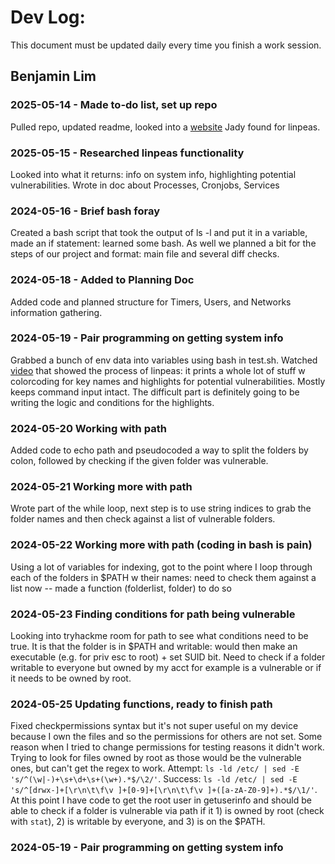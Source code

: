 # Dev Log:

This document must be updated daily every time you finish a work session.

## Benjamin Lim

### 2025-05-14 - Made to-do list, set up repo
Pulled repo, updated readme, looked into a [website](https://book.hacktricks.wiki/en/linux-hardening/privilege-escalation/index.html#useful-software) Jady found for linpeas.

### 2025-05-15 - Researched linpeas functionality
Looked into what it returns: info on system info, highlighting potential vulnerabilities.
Wrote in doc about Processes, Cronjobs, Services

### 2024-05-16 - Brief bash foray
Created a bash script that took the output of ls -l and put it in a variable, made an if statement: learned some bash. As well we planned a bit for the steps of our project and format: main file and several diff checks.

### 2024-05-18 - Added to Planning Doc
Added code and planned structure for Timers, Users, and Networks information gathering.

### 2024-05-19 - Pair programming on getting system info
Grabbed a bunch of env data into variables using bash in test.sh.
Watched [video](https://asciinema.org/a/309566) that showed the process of linpeas: it prints a whole lot of stuff w colorcoding for key names and highlights for potential vulnerabilities. Mostly keeps command input intact. The difficult part is definitely going to be writing the logic and conditions for the highlights.

### 2024-05-20 Working with path
Added code to echo path and pseudocoded a way to split the folders by colon, followed by checking if the given folder was vulnerable.

### 2024-05-21 Working more with path
Wrote part of the while loop, next step is to use string indices to grab the folder names and then check against a list of vulnerable folders.

### 2024-05-22 Working more with path (coding in bash is pain)
Using a lot of variables for indexing, got to the point where I loop through each of the folders in $PATH w their names: need to check them against a list now -- made a function (folderlist, folder) to do so

### 2024-05-23 Finding conditions for path being vulnerable
Looking into tryhackme room for path to see what conditions need to be true. It is that the folder is in $PATH and writable: would then make an executable (e.g. for priv esc to root) + set SUID bit. Need to check if a folder writable to everyone but owned by my acct for example is a vulnerable or if it needs to be owned by root.

### 2024-05-25 Updating functions, ready to finish path
Fixed checkpermissions syntax but it's not super useful on my device because I own the files and so the permissions for others are not set. Some reason when I tried to change permissions for testing reasons it didn't work. Trying to look for files owned by root as those would be the vulnerable ones, but can't get the regex to work. Attempt: `ls -ld /etc/ | sed -E 's/^(\w|-)+\s+\d+\s+(\w+).*$/\2/'`. Success: `ls -ld /etc/ | sed -E 's/^[drwx-]+[\r\n\t\f\v ]+[0-9]+[\r\n\t\f\v ]+([a-zA-Z0-9]+).*$/\1/'`. At this point I have code to get the root user in getuserinfo and should be able to check if a folder is vulnerable via path if it 1) is owned by root (check with `stat`), 2) is writable by everyone, and 3) is on the $PATH.

### 2024-05-19 - Pair programming on getting system info
